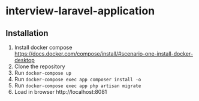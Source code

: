 # interview-laravel-application

## Installation

1. Install docker compose https://docs.docker.com/compose/install/#scenario-one-install-docker-desktop
2. Clone the repository
2. Run `docker-compose up`
4. Run `docker-compose exec app composer install -o`
3. Run `docker-compose exec app php artisan migrate`
4. Load in browser http://localhost:8081
